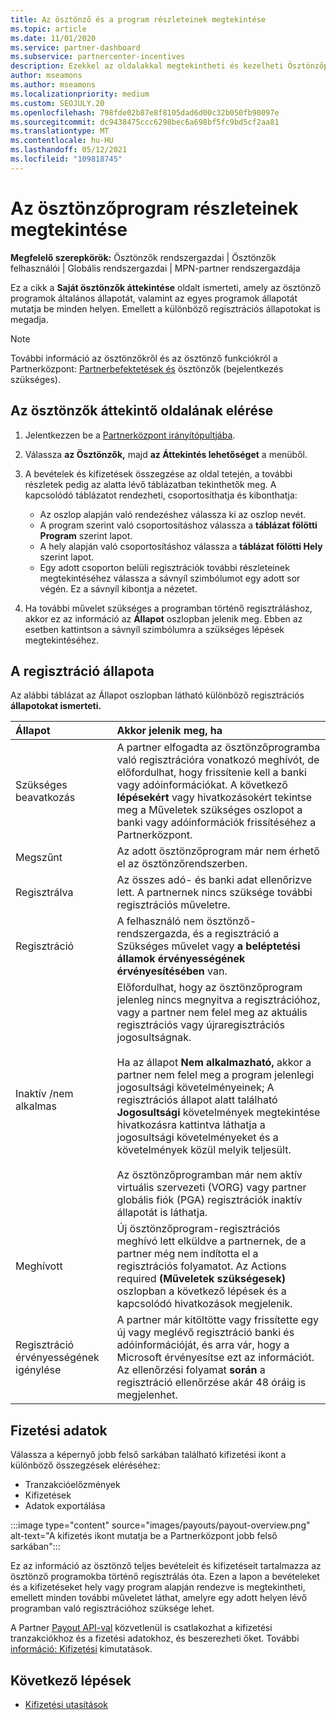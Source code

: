```yaml
---
title: Az ösztönző és a program részleteinek megtekintése
ms.topic: article
ms.date: 11/01/2020
ms.service: partner-dashboard
ms.subservice: partnercenter-incentives
description: Ezekkel az oldalakkal megtekintheti és kezelheti Ösztönzőprogram állapotát
author: mseamons
ms.author: mseamons
ms.localizationpriority: medium
ms.custom: SEOJULY.20
ms.openlocfilehash: 798fde02b87e8f8105dad6d00c32b050fb90097e
ms.sourcegitcommit: dc9438475ccc6298bec6a698bf5fc9bd5cf2aa81
ms.translationtype: MT
ms.contentlocale: hu-HU
ms.lasthandoff: 05/12/2021
ms.locfileid: "109818745"
---
```

# <a name="view-your-incentives-program-details"></a>Az ösztönzőprogram részleteinek megtekintése

**Megfelelő szerepkörök:** Ösztönzők rendszergazdai | Ösztönzők felhasználói | Globális rendszergazdai | MPN-partner rendszergazdája

Ez a cikk a **Saját ösztönzők áttekintése** oldalt ismerteti, amely az ösztönző programok általános állapotát, valamint az egyes programok állapotát mutatja be minden helyen. Emellett a különböző regisztrációs állapotokat is megadja.

>[!NOTE]
>További információ az ösztönzőkről és az ösztönző funkciókról a Partnerközpont: [Partnerbefektetések és](https://partner.microsoft.com/membership/partner-incentives) ösztönzők (bejelentkezés szükséges).

## <a name="access-the-incentives-overview-page"></a>Az ösztönzők áttekintő oldalának elérése

1. Jelentkezzen be a [Partnerközpont irányítópultjába](https://partner.microsoft.com/dashboard).
1. Válassza **az Ösztönzők,** majd **az Áttekintés lehetőséget** a menüből.
1. A bevételek és kifizetések összegzése az oldal tetején, a további részletek pedig az alatta lévő táblázatban tekinthetők meg. A kapcsolódó táblázatot rendezheti, csoportosíthatja és kibonthatja:

   - Az oszlop alapján való rendezéshez válassza ki az oszlop nevét.
   - A program szerint való csoportosításhoz válassza a **táblázat fölötti Program** szerint lapot.
   - A hely alapján való csoportosításhoz válassza a **táblázat fölötti Hely** szerint lapot.
   - Egy adott csoporton belüli regisztrációk további részleteinek megtekintéséhez válassza a sávnyíl szimbólumot egy adott sor végén. Ez a sávnyíl kibontja a nézetet.
1. Ha további művelet szükséges a programban történő regisztráláshoz, akkor ez az információ az **Állapot** oszlopban jelenik meg. Ebben az esetben kattintson a sávnyíl szimbólumra a szükséges lépések megtekintéséhez.

## <a name="enrollment-status"></a>A regisztráció állapota

Az alábbi táblázat az Állapot oszlopban látható különböző regisztrációs **állapotokat ismerteti.**

| **Állapot**         | **Akkor jelenik meg, ha** |
|:------------------------------------|:------------------|
| Szükséges beavatkozás  | A partner elfogadta az ösztönzőprogramba való regisztrációra vonatkozó meghívót, de előfordulhat, hogy frissítenie kell a banki vagy adóinformációkat. A következő **lépésekért** vagy hivatkozásokért tekintse meg a Műveletek szükséges oszlopot a banki vagy adóinformációk frissítéséhez a Partnerközpont. |
| Megszűnt  | Az adott ösztönzőprogram már nem érhető el az ösztönzőrendszerben. |
| Regisztrálva  | Az összes adó- és banki adat ellenőrizve lett. A partnernek nincs szüksége további regisztrációs műveletre. |
| Regisztráció  | A felhasználó nem ösztönző-rendszergazda, és a  regisztráció a Szükséges művelet vagy **a beléptetési államok érvényességének érvényesítésében** van.|
| Inaktív /nem alkalmas | Előfordulhat, hogy az ösztönzőprogram jelenleg nincs megnyitva a regisztrációhoz, vagy a partner nem felel meg az aktuális regisztrációs vagy újraregisztrációs jogosultságnak. <br><br> Ha az állapot **Nem alkalmazható,** akkor a partner nem felel meg a program jelenlegi jogosultsági követelményeinek; A regisztrációs állapot alatt található **Jogosultsági** követelmények megtekintése hivatkozásra kattintva láthatja a jogosultsági követelményeket és a követelmények közül melyik teljesült. <br><br> Az ösztönzőprogramban  már nem aktív virtuális szervezeti (VORG) vagy partner globális fiók (PGA) regisztrációk inaktív állapotát is láthatja.  |
| Meghívott  | Új ösztönzőprogram-regisztrációs meghívó lett elküldve a partnernek, de a partner még nem indította el a regisztrációs folyamatot. Az Actions required **(Műveletek szükségesek)** oszlopban a következő lépések és a kapcsolódó hivatkozások megjelenik.  |
| Regisztráció érvényességének igénylése  | A partner már kitöltötte vagy frissítette egy új vagy meglévő regisztráció banki és adóinformációját, és arra vár, hogy a Microsoft érvényesítse ezt az információt. Az ellenőrzési folyamat **során** a regisztráció ellenőrzése akár 48 óráig is megjelenhet.  |

## <a name="see-your-payment-information"></a>Fizetési adatok

Válassza a képernyő jobb felső sarkában található kifizetési ikont a különböző összegzések eléréséhez:

- Tranzakcióelőzmények
- Kifizetések
- Adatok exportálása

:::image type="content" source="images/payouts/payout-overview.png" alt-text="A kifizetés ikont mutatja be a Partnerközpont jobb felső sarkában":::

Ez az információ az ösztönző teljes bevételeit és kifizetéseit tartalmazza az ösztönző programokba történő regisztrálás óta. Ezen a lapon a bevételeket és a kifizetéseket hely vagy program alapján rendezve is megtekintheti, emellett minden további műveletet láthat, amelyre egy adott helyen lévő programban való regisztrációhoz szüksége lehet. 

A Partner [Payout API-val](https://apidocs.microsoft.com/services/partnerpayouts) közvetlenül is csatlakozhat a kifizetési tranzakciókhoz és a fizetési adatokhoz, és beszerezheti őket. További [információ: Kifizetési](payout-statement.md) kimutatások.

## <a name="next-steps"></a>Következő lépések

- [Kifizetési utasítások](payout-statement.md)
